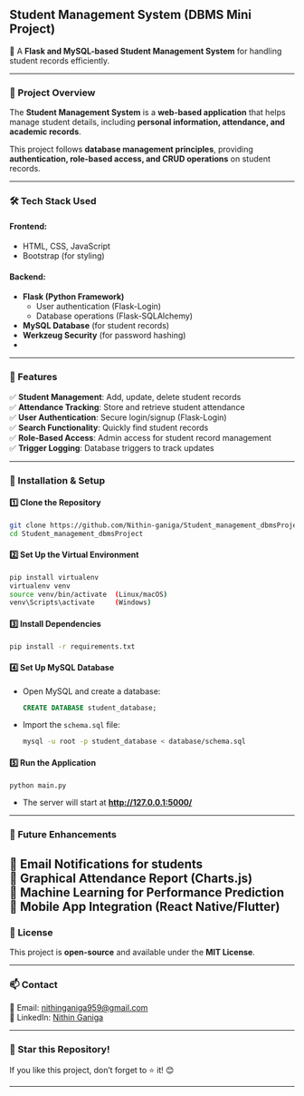 ## **Student Management System (DBMS Mini Project)**
🚀 A **Flask and MySQL-based Student Management System** for handling student records efficiently.

---

### **📌 Project Overview**
The **Student Management System** is a **web-based application** that helps manage student details, including **personal information, attendance, and academic records**.  

This project follows **database management principles**, providing **authentication, role-based access, and CRUD operations** on student records.  

---

### **🛠 Tech Stack Used**
#### **Frontend:**
- HTML, CSS, JavaScript  
- Bootstrap (for styling)  

#### **Backend:**
- **Flask (Python Framework)**
  - User authentication (Flask-Login)
  - Database operations (Flask-SQLAlchemy)
- **MySQL Database** (for student records)  
- **Werkzeug Security** (for password hashing)
- 
---

### **🎯 Features**
✅ **Student Management**: Add, update, delete student records  
✅ **Attendance Tracking**: Store and retrieve student attendance  
✅ **User Authentication**: Secure login/signup (Flask-Login)  
✅ **Search Functionality**: Quickly find student records  
✅ **Role-Based Access**: Admin access for student record management  
✅ **Trigger Logging**: Database triggers to track updates  

---

### **🚀 Installation & Setup**
#### **1️⃣ Clone the Repository**
```sh
git clone https://github.com/Nithin-ganiga/Student_management_dbmsProject.git
cd Student_management_dbmsProject
```

#### **2️⃣ Set Up the Virtual Environment**
```sh
pip install virtualenv
virtualenv venv
source venv/bin/activate  (Linux/macOS)
venv\Scripts\activate     (Windows)
```

#### **3️⃣ Install Dependencies**
```sh
pip install -r requirements.txt
```

#### **4️⃣ Set Up MySQL Database**
- Open MySQL and create a database:
  ```sql
  CREATE DATABASE student_database;
  ```
- Import the `schema.sql` file:
  ```sh
  mysql -u root -p student_database < database/schema.sql
  ```

#### **5️⃣ Run the Application**
```sh
python main.py
```
- The server will start at **http://127.0.0.1:5000/**  
---

### **📌 Future Enhancements**
🔹 **Email Notifications** for students  
🔹 **Graphical Attendance Report (Charts.js)**  
🔹 **Machine Learning for Performance Prediction**  
🔹 **Mobile App Integration (React Native/Flutter)**  
---

### **📜 License**
This project is **open-source** and available under the **MIT License**.

---

### **📫 Contact**
📧 Email: [nithinganiga959@gmail.com](mailto:nithinganiga959@gmail.com)  
💼 LinkedIn: [Nithin Ganiga](https://www.linkedin.com/in/nithin-ganiga-22249724a/)  

---

### **🌟 Star this Repository!**  
If you like this project, don’t forget to ⭐ it! 😊  

---
